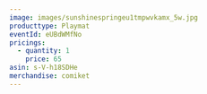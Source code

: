 ```yaml
---
image: images/sunshinespringeu1tmpwvkamx_5w.jpg
producttype: Playmat
eventId: eUBdWMfNo
pricings:
  - quantity: 1
    price: 65
asin: s-V-h18SDHe
merchandise: comiket
---
```

